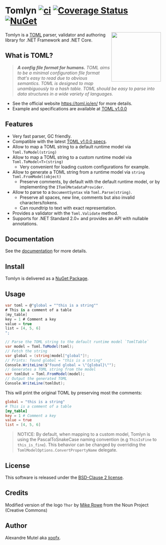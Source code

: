 # Tomlyn [![ci](https://github.com/xoofx/Tomlyn/actions/workflows/ci.yml/badge.svg)](https://github.com/xoofx/Tomlyn/actions/workflows/ci.yml)  [![Coverage Status](https://coveralls.io/repos/github/xoofx/Tomlyn/badge.svg?branch=main)](https://coveralls.io/github/xoofx/Tomlyn?branch=main)  [![NuGet](https://img.shields.io/nuget/v/Tomlyn.svg)](https://www.nuget.org/packages/Tomlyn/)

<img align="right" width="160px" height="160px" src="img/logo.png">

Tomlyn is a [TOML](https://toml.io/en/) parser, validator and authoring library for .NET Framework and .NET Core.

## What is TOML?

> **_A config file format for humans._**
> _TOML aims to be a minimal configuration file format that's easy to read due to obvious semantics. TOML is designed to map unambiguously to a hash table. TOML should be easy to parse into data structures in a wide variety of languages._

- See the official website https://toml.io/en/ for more details.
- Example and specifications are available at [TOML v1.0.0](https://toml.io/en/v1.0.0) 

## Features

- Very fast parser, GC friendly.
- Compatible with the latest [TOML v1.0.0 specs](https://toml.io/en/v1.0.0).
- Allow to map a TOML string to a default runtime model via `Toml.ToModel(string)`
- Allow to map a TOML string to a custom runtime model via `Toml.ToModel<T>(string)`
  - Very convenient for loading custom configurations for example.
- Allow to generate a TOML string from a runtime model via `string Toml.FromModel(object)`
  - Preserve comments, by default with the default runtime model, or by implementing the `ITomlMetadataProvider`.
- Allow to parse to a `DocumentSyntax` via `Toml.Parse(string)`.
  - Preserve all spaces, new line, comments but also invalid characters/tokens.
  - Can roundtrip to text with exact representation.
- Provides a validator with the `Toml.Validate` method.
- Supports for .NET Standard 2.0+ and provides an API with nullable annotations.

## Documentation

See the [documentation](https://github.com/xoofx/Tomlyn/blob/main/doc/readme.md) for more details.

## Install

Tomlyn is delivered as a [NuGet Package](https://www.nuget.org/packages/Tomlyn/).

## Usage

```c#
var toml = @"global = ""this is a string""
# This is a comment of a table
[my_table]
key = 1 # Comment a key
value = true
list = [4, 5, 6]
";

// Parse the TOML string to the default runtime model `TomlTable`
var model = Toml.ToModel(toml);
// Fetch the string
var global = (string)model["global"]!;
// Prints: found global = "this is a string"
Console.WriteLine($"found global = \"{global}\"");
// Generates a TOML string from the model
var tomlOut = Toml.FromModel(model);
// Output the generated TOML
Console.WriteLine(tomlOut);
```

This will print the original TOML by preserving most the comments:

```toml
global = "this is a string"
# This is a comment of a table
[my_table]
key = 1 # Comment a key
value = true
list = [4, 5, 6]
```

> NOTICE: By default, when mapping to a custom model, Tomlyn is using the PascalToSnakeCase naming convention (e.g `ThisIsFine` to `this_is_fine`).
> This behavior can be changed by overriding the `TomlModelOptions.ConvertPropertyName` delegate.

## License

This software is released under the [BSD-Clause 2 license](https://opensource.org/licenses/BSD-2-Clause). 

## Credits

Modified version of the logo `Thor` by [Mike Rowe](https://thenounproject.com/itsmikerowe/) from the Noun Project (Creative Commons)

## Author

Alexandre Mutel aka [xoofx](http://xoofx.github.io).
